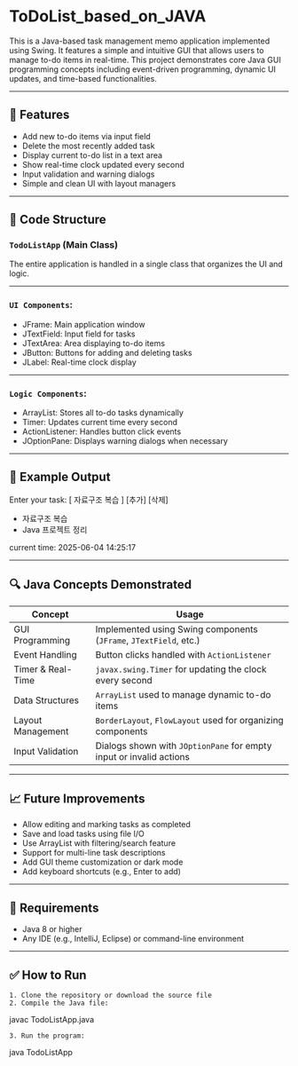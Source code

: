 # ToDoList_based_on_JAVA
This is a Java-based task management memo application implemented using Swing. It features a simple and intuitive GUI that allows users to manage to-do items in real-time. This project demonstrates core Java GUI programming concepts including event-driven programming, dynamic UI updates, and time-based functionalities.

---

## 📌 Features

- Add new to-do items via input field
- Delete the most recently added task
- Display current to-do list in a text area
- Show real-time clock updated every second
- Input validation and warning dialogs
- Simple and clean UI with layout managers

---

## 🧱 Code Structure

### `TodoListApp` (Main Class)

The entire application is handled in a single class that organizes the UI and logic.

---

### `UI Components`:
- JFrame: Main application window
- JTextField: Input field for tasks
- JTextArea: Area displaying to-do items
- JButton: Buttons for adding and deleting tasks
- JLabel: Real-time clock display

---

### `Logic Components`:
- ArrayList<String>: Stores all to-do tasks dynamically
- Timer: Updates current time every second
- ActionListener: Handles button click events
- JOptionPane: Displays warning dialogs when necessary

---

## 🔄 Example Output

Enter your task: [ 자료구조 복습 ] [추가] [삭제]

- 자료구조 복습
- Java 프로젝트 정리

 current time: 2025-06-04 14:25:17

---

## 🔍 Java Concepts Demonstrated

| Concept           | Usage                                                                 |
|-------------------|------------------------------------------------------------------------|
| GUI Programming   | Implemented using Swing components (`JFrame`, `JTextField`, etc.)     |
| Event Handling    | Button clicks handled with `ActionListener`                           |
| Timer & Real-Time | `javax.swing.Timer` for updating the clock every second               |
| Data Structures   | `ArrayList` used to manage dynamic to-do items                         |
| Layout Management | `BorderLayout`, `FlowLayout` used for organizing components           |
| Input Validation  | Dialogs shown with `JOptionPane` for empty input or invalid actions   |

---

## 📈 Future Improvements

- Allow editing and marking tasks as completed
- Save and load tasks using file I/O
- Use ArrayList<String> with filtering/search feature
- Support for multi-line task descriptions
- Add GUI theme customization or dark mode
- Add keyboard shortcuts (e.g., Enter to add)

---

## 📎 Requirements

- Java 8 or higher
- Any IDE (e.g., IntelliJ, Eclipse) or command-line environment

---

## ✅ How to Run

	1. Clone the repository or download the source file
	2. Compile the Java file:

javac TodoListApp.java

	3. Run the program:

java TodoListApp
